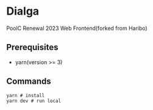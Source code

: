 # Dialga
PoolC Renewal 2023 Web Frontend(forked from Haribo)

## Prerequisites 
- yarn(version >= 3)

## Commands
```shell
yarn # install
yarn dev # run local
```
